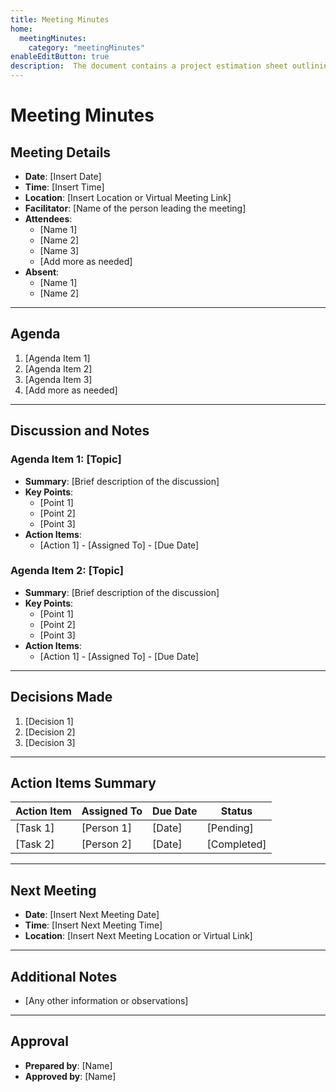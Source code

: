 ```yaml
---
title: Meeting Minutes
home:
  meetingMinutes: 
    category: "meetingMinutes"
enableEditButton: true
description:  The document contains a project estimation sheet outlining tasks,effort hours, and timelines across key phases like analysis,design, development, testing, and project management. It includes metrics such as confidence factors, consumed hours, and completion dates.
---
```

# Meeting Minutes

## Meeting Details
- **Date**: [Insert Date]
- **Time**: [Insert Time]
- **Location**: [Insert Location or Virtual Meeting Link]
- **Facilitator**: [Name of the person leading the meeting]
- **Attendees**:
  - [Name 1]
  - [Name 2]
  - [Name 3]
  - [Add more as needed]
- **Absent**:
  - [Name 1]
  - [Name 2]

---

## Agenda
1. [Agenda Item 1]
2. [Agenda Item 2]
3. [Agenda Item 3]
4. [Add more as needed]

---

## Discussion and Notes
### Agenda Item 1: [Topic]
- **Summary**: [Brief description of the discussion]
- **Key Points**:
  - [Point 1]
  - [Point 2]
  - [Point 3]
- **Action Items**:
  - [Action 1] - [Assigned To] - [Due Date]

### Agenda Item 2: [Topic]
- **Summary**: [Brief description of the discussion]
- **Key Points**:
  - [Point 1]
  - [Point 2]
  - [Point 3]
- **Action Items**:
  - [Action 1] - [Assigned To] - [Due Date]

---

## Decisions Made
1. [Decision 1]
2. [Decision 2]
3. [Decision 3]

---

## Action Items Summary
| Action Item                | Assigned To      | Due Date      | Status       |
|----------------------------|------------------|---------------|--------------|
| [Task 1]                   | [Person 1]      | [Date]        | [Pending]    |
| [Task 2]                   | [Person 2]      | [Date]        | [Completed]  |

---

## Next Meeting
- **Date**: [Insert Next Meeting Date]
- **Time**: [Insert Next Meeting Time]
- **Location**: [Insert Next Meeting Location or Virtual Link]

---

## Additional Notes
- [Any other information or observations]

---

## Approval
- **Prepared by**: [Name]
- **Approved by**: [Name]
